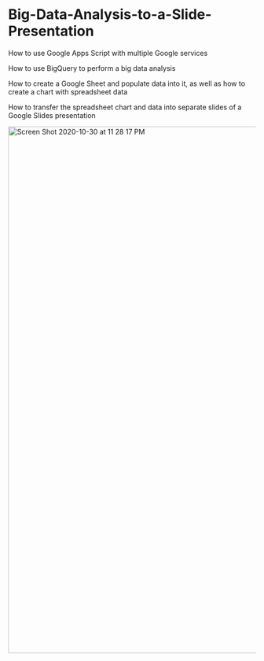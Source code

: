 # Big-Data-Analysis-to-a-Slide-Presentation

How to use Google Apps Script with multiple Google services

How to use BigQuery to perform a big data analysis

How to create a Google Sheet and populate data into it, as well as how to create a chart with spreadsheet data

How to transfer the spreadsheet chart and data into separate slides of a Google Slides presentation

<img width="1071" alt="Screen Shot 2020-10-30 at 11 28 17 PM" src="https://user-images.githubusercontent.com/36245159/97758533-bc220800-1b07-11eb-88d8-69c8562f5911.png">

